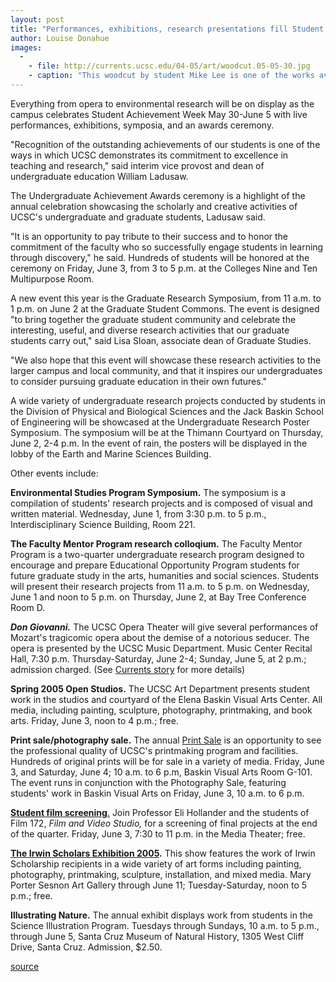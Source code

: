 ```yaml
---
layout: post
title: "Performances, exhibitions, research presentations fill Student Achievement Week"
author: Louise Donahue
images:
  -
    - file: http://currents.ucsc.edu/04-05/art/woodcut.05-05-30.jpg
    - caption: "This woodcut by student Mike Lee is one of the works available at the Print Sale."
---
```


Everything from opera to environmental research will be on display as the campus celebrates Student Achievement Week May 30-June 5 with live performances, exhibitions, symposia, and an awards ceremony.

"Recognition of the outstanding achievements of our students is one of the ways in which UCSC demonstrates its commitment to excellence in teaching and research," said interim vice provost and dean of undergraduate education William Ladusaw.  

The Undergraduate Achievement Awards ceremony is a highlight of the annual celebration showcasing the scholarly and creative activities of UCSC's undergraduate and graduate students, Ladusaw said.

"It is an opportunity to pay tribute to their success and to honor the commitment of the faculty who so successfully engage students in learning through discovery," he said. Hundreds of students will be honored at the ceremony on Friday, June 3, from 3 to 5 p.m. at the Colleges Nine and Ten Multipurpose Room.  

A new event this year is the Graduate Research Symposium, from 11 a.m. to 1 p.m. on June 2 at the Graduate Student Commons. The event is designed "to bring together the graduate student community and celebrate the interesting, useful, and diverse research activities that our graduate students carry out," said Lisa Sloan, associate dean of Graduate Studies.

"We also hope that this event will showcase these research activities to the larger campus and local community, and that it inspires our undergraduates to consider pursuing graduate education in their own futures."  

A wide variety of undergraduate research projects conducted by students in the Division of Physical and Biological Sciences and the Jack Baskin School of Engineering will be showcased at the Undergraduate Research Poster Symposium. The symposium will be at the Thimann Courtyard on Thursday, June 2, 2-4 p.m. In the event of rain, the posters will be displayed in the lobby of the Earth and Marine Sciences Building.  

Other events include:  

**Environmental Studies Program Symposium.** The symposium is a compilation of students' research projects and is composed of visual and written material. Wednesday, June 1, from 3:30 p.m. to 5 p.m., Interdisciplinary Science Building, Room 221.  

**The Faculty Mentor Program research colloqium.** The Faculty Mentor Program is a two-quarter undergraduate research program designed to encourage and prepare Educational Opportunity Program students for future graduate study in the arts, humanities and social sciences. Students will present their research projects from 11 a.m. to 5 p.m. on Wednesday, June 1 and noon to 5 p.m. on Thursday, June 2, at Bay Tree Conference Room D.  

_**Don Giovanni.**_ The UCSC Opera Theater will give several performances of Mozart's tragicomic opera about the demise of a notorious seducer. The opera is presented by the UCSC Music Department. Music Center Recital Hall, 7:30 p.m. Thursday-Saturday, June 2-4; Sunday, June 5, at 2 p.m.; admission charged. (See [Currents story][1] for more details)

**Spring 2005 Open Studios.** The UCSC Art Department presents student work in the studios and courtyard of the Elena Baskin Visual Arts Center. All media, including painting, sculpture, photography, printmaking, and book arts. Friday, June 3, noon to 4 p.m.; free.   

**Print sale/photography sale.** The annual [Print Sale][2] is an opportunity to see the professional quality of UCSC's printmaking program and facilities. Hundreds of original prints will be for sale in a variety of media. Friday, June 3, and Saturday, June 4; 10 a.m. to 6 p.m, Baskin Visual Arts Room G-101. The event runs in conjunction with the Photography Sale, featuring students' work in Baskin Visual Arts on Friday, June 3, 10 a.m. to 6 p.m.   

[**Student film screening**.][3] Join Professor Eli Hollander and the students of Film 172, _Film and Video Studio,_ for a screening of final projects at the end of the quarter. Friday, June 3, 7:30 to 11 p.m. in the Media Theater; free.   
  
[**The Irwin Scholars Exhibition 2005**][4]**.** This show features the work of Irwin Scholarship recipients in a wide variety of art forms including painting, photography, printmaking, sculpture, installation, and mixed media. Mary Porter Sesnon Art Gallery through June 11; Tuesday-Saturday, noon to 5 p.m.; free.  

**Illustrating Nature.** The annual exhibit displays work from students in the Science Illustration Program. Tuesdays through Sundays, 10 a.m. to 5 p.m., through June 5, Santa Cruz Museum of Natural History, 1305 West Cliff Drive, Santa Cruz. Admission, $2.50.

[1]: http://currents.ucsc.edu/04-05/05-23/brief-opera.asp
[2]: http://arts.ucsc.edu:16080/printsale/index.html
[3]: http://film.ucsc.edu/events/
[4]: http://currents.ucsc.edu/04-05/05-16/awards-irwin.asp

[source](http://www1.ucsc.edu/currents/04-05/05-23/achievement.asp "Permalink to achievement")
